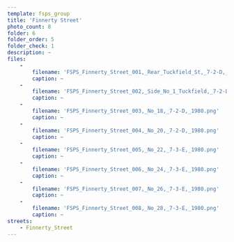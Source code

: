 ```yaml
---
template: fsps_group
title: 'Finnerty Street'
photo_count: 8
folder: 6
folder_order: 5
folder_check: 1
description: ~
files:
    -
        filename: 'FSPS_Finnerty_Street_001,_Rear_Tuckfield_St,_7-2-D,_1980.png'
        caption: ~
    -
        filename: 'FSPS_Finnerty_Street_002,_Side_No_1_Tuckfield,_7-2-D,_1980.png'
        caption: ~
    -
        filename: 'FSPS_Finnerty_Street_003,_No_18,_7-2-D,_1980.png'
        caption: ~
    -
        filename: 'FSPS_Finnerty_Street_004,_No_20,_7-2-D,_1980.png'
        caption: ~
    -
        filename: 'FSPS_Finnerty_Street_005,_No_22,_7-3-E,_1980.png'
        caption: ~
    -
        filename: 'FSPS_Finnerty_Street_006,_No_24,_7-3-E,_1980.png'
        caption: ~
    -
        filename: 'FSPS_Finnerty_Street_007,_No_26,_7-3-E,_1980.png'
        caption: ~
    -
        filename: 'FSPS_Finnerty_Street_008,_No_28,_7-3-E,_1980.png'
        caption: ~
streets:
    - Finnerty_Street
---
```

